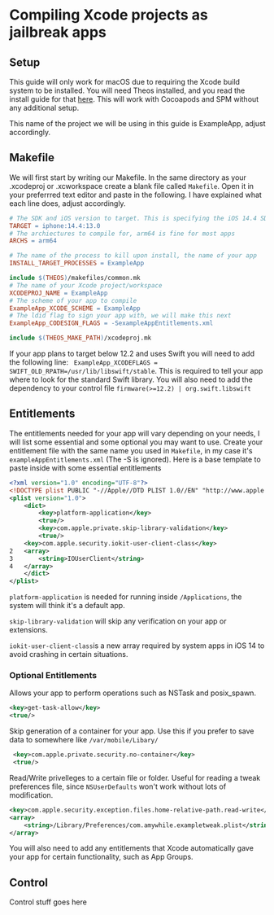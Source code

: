 # Compiling Xcode projects as jailbreak apps 

##  Setup
This guide will only work for macOS due to requiring the Xcode build system to be installed. You will need Theos installed, and you read the install guide for that [here](https://github.com/theos/theos/wiki/Installation-macOS). This will work with Cocoapods and SPM without any additional setup.

This name of the project we will be using in this guide is ExampleApp, adjust accordingly. 

## Makefile
We will first start by writing our Makefile. In the same directory as your .xcodeproj or .xcworkspace create a blank file called `Makefile`. Open it in your preferrred text editor and paste in the following. I have explained what each line does, adjust accordingly. 
```makefile
# The SDK and iOS version to target. This is specifying the iOS 14.4 SDK and minimum build target as iOS 13.0
TARGET = iphone:14.4:13.0
# The archiectures to compile for, arm64 is fine for most apps
ARCHS = arm64

# The name of the process to kill upon install, the name of your app
INSTALL_TARGET_PROCESSES = ExampleApp

include $(THEOS)/makefiles/common.mk
# The name of your Xcode project/workspace
XCODEPROJ_NAME = ExampleApp
# The scheme of your app to compile 
ExampleApp_XCODE_SCHEME = ExampleApp
# The ldid flag to sign your app with, we will make this next
ExampleApp_CODESIGN_FLAGS = -SexampleAppEntitlements.xml

include $(THEOS_MAKE_PATH)/xcodeproj.mk
```
If your app plans to target below 12.2 and uses Swift you will need to add the following line:
` ExampleApp_XCODEFLAGS = SWIFT_OLD_RPATH=/usr/lib/libswift/stable`. This is required to tell your app where to look for the standard Swift library. You will also need to add the dependency to your control file `firmware(>=12.2) | org.swift.libswift`

## Entitlements
The entitlements needed for your app will vary depending on your needs, I will list some essential and some optional you may want to use. Create your entitlement file with the same name you used in `Makefile`, in my case it's `exampleAppEntitlements.xml` (The -S is ignored). Here is a base template to paste inside with some essential entitlements
```xml
<?xml version="1.0" encoding="UTF-8"?>
<!DOCTYPE plist PUBLIC "-//Apple//DTD PLIST 1.0//EN" "http://www.apple.com/DTDs/PropertyList-1.0.dtd">
<plist version="1.0">
    <dict>
        <key>platform-application</key>
        <true/>
        <key>com.apple.private.skip-library-validation</key>
        <true/>
	<key>com.apple.security.iokit-user-client-class</key>
2	<array>
3	    <string>IOUserClient</string>
4	</array>
    </dict>
</plist>
```
`platform-application` is needed for running inside `/Applications`, the system will think it's a default app.

`skip-library-validation` will skip any verification on your app or extensions. 

`iokit-user-client-class`is a new array required by system apps in iOS 14 to avoid crashing in certain situations. 

### Optional Entitlements
Allows your app to perform operations such as NSTask and posix_spawn.
```xml
<key>get-task-allow</key>
<true/>
```
Skip generation of  a container for your app. Use this if you prefer to save data to somewhere like `/var/mobile/Libary/`
```xml
 <key>com.apple.private.security.no-container</key>
 <true/>
```
Read/Write privelleges to a certain file or folder. Useful for reading a tweak preferences file, since `NSUserDefaults` won't work without lots of modification.
```xml
<key>com.apple.security.exception.files.home-relative-path.read-write</key>
<array>
	<string>/Library/Preferences/com.amywhile.exampletweak.plist</string>
</array>
```
You will also need to add any entitlements that Xcode automatically gave your app for certain functionality, such as App Groups. 

## Control
Control stuff goes here
